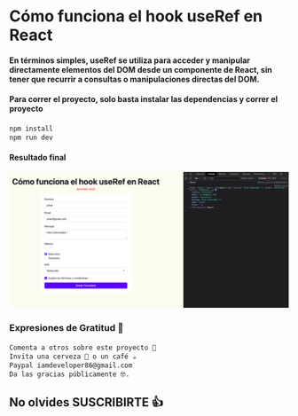 # Cómo funciona el hook useRef en React

#### En términos simples, useRef se utiliza para acceder y manipular directamente elementos del DOM desde un componente de React, sin tener que recurrir a consultas o manipulaciones directas del DOM.

#### Para correr el proyecto, solo basta instalar las dependencias y correr el proyecto

    npm install
    npm run dev

#### Resultado final

![](https://raw.githubusercontent.com/urian121/imagenes-proyectos-github/master/como-usar-el-hook-useRef.png)

### Expresiones de Gratitud 🎁

    Comenta a otros sobre este proyecto 📢
    Invita una cerveza 🍺 o un café ☕
    Paypal iamdeveloper86@gmail.com
    Da las gracias públicamente 🤓.

## No olvides SUSCRIBIRTE 👍
